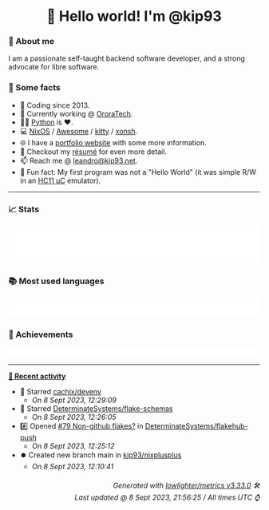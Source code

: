 <!-- README template, populated using this action:
     https://github.com/kip93/kip93/blob/main/.github/workflows/readme.yml. -->

<h1 align="center">👋 Hello world! I'm @kip93</h1> <!-- LOGIN => username -->

### 👤 About me

I am a passionate self-taught backend software developer, and a strong advocate for libre software.


### 💬 Some facts

* 📅 Coding since 2013.
* 💼 Currently working @ [OroraTech](https://ororatech.com/).
* 👨‍💻 [Python](https://github.com/search?q=user%3Akip93&l=python) is ❤️. <!-- LOGIN => username -->
* 💻 [NixOS](https://github.com/NixOS/) /
     [Awesome](https://github.com/awesomeWM/) /
     [kitty](https://github.com/kovidgoyal/kitty/) /
     [xonsh](https://github.com/xonsh/).
* 🌐 I have a [portfolio website](https://kip93.net/) with some more information.
* 📝 Checkout my [résumé](https://kip93.net/resume/) for even more detail.
* 📫 Reach me @ [leandro@kip93.net](mailto:leandro@kip93.net).
* 🎲 Fun fact: My first program was not a "Hello World" (it was simple R/W in an [HC11 µC](https://en.wikipedia.org/wiki/68HC11) emulator).


-----------------------------------------------------------------------------------------------------------------------


### 📈 Stats

![](./stats.svg)


### 📚 Most used languages <!-- by percentage, in decreasing order -->

![](./languages.svg)


### 🏅 Achievements

![](./achievements.svg)


-----------------------------------------------------------------------------------------------------------------------


**[📰 Recent activity](https://github.com/kip93)**
* 🌟 Starred [cachix/devenv](https://github.com/cachix/devenv)
  * *On 8 Sept 2023, 12:29:09*
* 🌟 Starred [DeterminateSystems/flake-schemas](https://github.com/DeterminateSystems/flake-schemas)
  * *On 8 Sept 2023, 12:26:05*
* #️⃣ Opened [#79 Non-github flakes?](https://github.com/DeterminateSystems/flakehub-push/issues/79) in [DeterminateSystems/flakehub-push](https://github.com/DeterminateSystems/flakehub-push)
  * *On 8 Sept 2023, 12:25:12*
* ⏺️ Created new branch main in [kip93/nixplusplus](https://github.com/kip93/nixplusplus)
  * *On 8 Sept 2023, 12:10:41*
 <!-- Last activity -->


<h6 align="right"><em>
    Generated with <a href="https://github.com/lowlighter/metrics/tree/latest/">lowlighter/metrics v3.33.0</a> 🛠️<br> <!-- VERSION => MAJOR.minor.patch -->
    Last updated @ 8 Sept 2023, 21:56:25 / All times UTC ⌚ <!-- meta.generated => DD/MM/YYYY, hh:mm -->
</em></h6>
